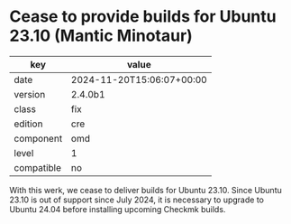 [//]: # (werk v2)
# Cease to provide builds for Ubuntu 23.10 (Mantic Minotaur)

key        | value
---------- | ---
date       | 2024-11-20T15:06:07+00:00
version    | 2.4.0b1
class      | fix
edition    | cre
component  | omd
level      | 1
compatible | no

With this werk, we cease to deliver builds for Ubuntu 23.10.
Since Ubuntu 23.10 is out of support since July 2024, it is necessary to upgrade to Ubuntu 24.04 before installing upcoming Checkmk builds.
